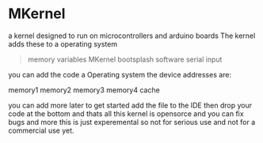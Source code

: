 # MKernel
a kernel designed to run on microcontrollers and arduino boards 
The kernel adds these to a operating system

> memory variables
> MKernel bootsplash
> software serial input

you can add the code a Operating system
the device addresses are:

memory1
memory2
memory3
memory4
cache

you can add more later 
to get started add the file to the IDE
then drop your code at the bottom and thats all
this kernel is opensorce and you can fix bugs and more
this is just experemental so not for serious use 
and not for a commercial use yet.
